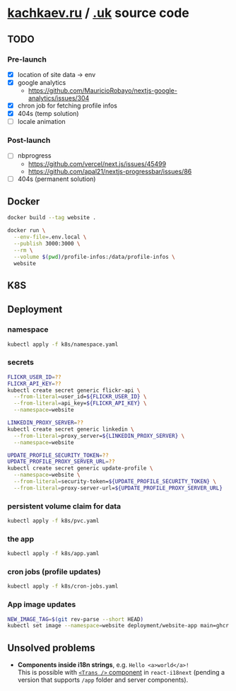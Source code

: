# [kachkaev.ru](https://kachkaev.ru) / [.uk](https://kachkaev.uk) source code

## TODO

### Pre-launch

- [x] location of site data → env
- [x] google analytics
  - https://github.com/MauricioRobayo/nextjs-google-analytics/issues/304
- [x] chron job for fetching profile infos
- [x] 404s (temp solution)
- [ ] locale animation

### Post-launch

- [ ] nbprogress
  - https://github.com/vercel/next.js/issues/45499
  - https://github.com/apal21/nextjs-progressbar/issues/86
- [ ] 404s (permanent solution)

## Docker

```sh
docker build --tag website .

docker run \
  --env-file=.env.local \
  --publish 3000:3000 \
  --rm \
  --volume $(pwd)/profile-infos:/data/profile-infos \
  website
```

## K8S

## Deployment

### namespace

```sh
kubectl apply -f k8s/namespace.yaml
```

### secrets

```sh
FLICKR_USER_ID=??
FLICKR_API_KEY=??
kubectl create secret generic flickr-api \
  --from-literal=user_id=${FLICKR_USER_ID} \
  --from-literal=api_key=${FLICKR_API_KEY} \
  --namespace=website

LINKEDIN_PROXY_SERVER=??
kubectl create secret generic linkedin \
  --from-literal=proxy_server=${LINKEDIN_PROXY_SERVER} \
  --namespace=website

UPDATE_PROFILE_SECURITY_TOKEN=??
UPDATE_PROFILE_PROXY_SERVER_URL=??
kubectl create secret generic update-profile \
  --namespace=website \
  --from-literal=security-token=${UPDATE_PROFILE_SECURITY_TOKEN} \
  --from-literal=proxy-server-url=${UPDATE_PROFILE_PROXY_SERVER_URL}
```

### persistent volume claim for data

```sh
kubectl apply -f k8s/pvc.yaml
```

### the app

```sh
kubectl apply -f k8s/app.yaml
```

### cron jobs (profile updates)

```sh
kubectl apply -f k8s/cron-jobs.yaml
```

### App image updates

```sh
NEW_IMAGE_TAG=$(git rev-parse --short HEAD)
kubectl set image --namespace=website deployment/website-app main=ghcr.io/kachkaev/website:${NEW_IMAGE_TAG}
```

## Unsolved problems

- **Components inside i18n strings**, e.g. `Hello <a>world</a>!`  
  This is possible with [`<Trans />` component](https://react.i18next.com/latest/trans-component) in `react-i18next` (pending a version that supports `/app` folder and server components).

